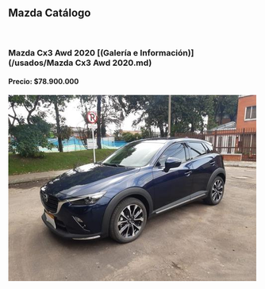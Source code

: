 ## Mazda Catálogo

<p>&nbsp;</p>

### Mazda Cx3 Awd 2020 [(Galería e Información)](/usados/Mazda Cx3 Awd 2020.md)
#### Precio: $78.900.000

<img src="/usados/images/Mazda Cx3 Awd 2020 - 0.2909.jpg?raw=true"/>
<p>&nbsp;</p>
